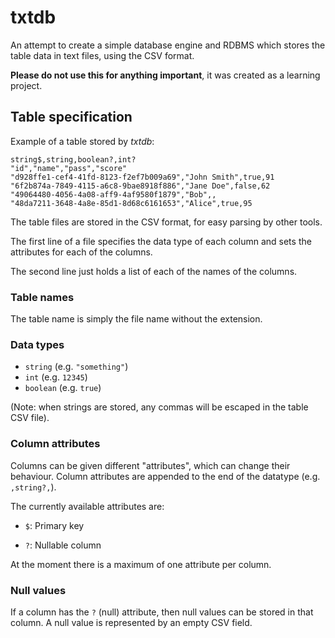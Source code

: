 # txtdb

An attempt to create a simple database engine and RDBMS which stores the table
data in text files, using the CSV format.

**Please do not use this for anything important**, it was created as a learning
project.


## Table specification

Example of a table stored by _txtdb_:

```csv
string$,string,boolean?,int?
"id","name","pass","score"
"d928ffe1-cef4-41fd-8123-f2ef7b009a69","John Smith",true,91
"6f2b874a-7849-4115-a6c8-9bae8918f886","Jane Doe",false,62
"49064480-4056-4a08-aff9-4af9580f1879","Bob",,
"48da7211-3648-4a8e-85d1-8d68c6161653","Alice",true,95
```

The table files are stored in the CSV format, for easy parsing by other tools.

The first line of a file specifies the data type of each column and sets the
attributes for each of the columns.

The second line just holds a list of each of the names of the columns.


### Table names

The table name is simply the file name without the extension.


### Data types

- `string`   (e.g. `"something"`)
- `int`      (e.g. `12345`)
- `boolean`  (e.g. `true`)
<!-- - `datetime` (e.g. `2018-11-09`) -->

(Note: when strings are stored, any commas will be escaped in the table CSV file).


### Column attributes

Columns can be given different "attributes", which can change their behaviour.
Column attributes are appended to the end of the datatype (e.g. `,string?,`).

The currently available attributes are:

- `$`: Primary key
<!-- - `%`: Foreign key -->
- `?`: Nullable column

At the moment there is a maximum of one attribute per column.


### Null values

If a column has the `?` (null) attribute, then null values can be stored in
that column. A null value is represented by an empty CSV field.


[//]: https://en.wikipedia.org/wiki/Relational_database (Releational database)
[//]: https://en.wikipedia.org/wiki/Unique_key (Prmiary key)
[//]: https://en.wikipedia.org/wiki/Foreign_key (Foreign key)
[//]: https://en.wikipedia.org/wiki/Comma-separated_values (Comma-separated values)

